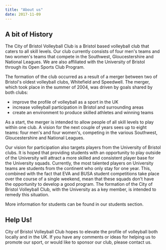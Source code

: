 ```yaml
---
title: "About us"
date: 2017-11-09
---
```


## A bit of History

The City of Bristol Volleyball Club is a Bristol based volleyball club
that caters to all skill levels. Our club currently consists of four
men's teams and two women's teams that compete in the Southwest,
Gloucestershire and National Leagues. We are also affiliated with the
University of Bristol through its Open Sports Club Program.

The formation of the club occurred as a result of a merger between two
of Bristol's oldest volleyball clubs, Whitefield and Speedwell. The
merger, which took place in the summer of 2004, was driven by goals
shared by both clubs:

- improve the profile of volleyball as a sport in the UK
- increase volleyball participation in Bristol and surrounding areas
- create an environment to produce skilled athletes and winning teams

As a start, the merger is intended to allow people of all skill levels
to play within one club. A vision for the next couple of years sees up
to eight teams: four men's and four women's, competing in the various
Southwest, Gloucestershire and National Leagues.

Our vision for participation also targets players from the University
of Bristol clubs. It is hoped that providing students with an
opportunity to play outside of the University will attract a more
skilled and consistent player base for the University
squads. Currently, the most talented players on University teams are
students from the continent who only stay for one year. This, combined
with the fact that EVA and BUSA student competitions take place over
the course of a single weekend, mean that these squads don't have the
opportunity to develop a good program. The formation of the City of
Bristol Volleyball Club, with the University as a key member, is
intended to remedy this situation.

More information for students can be found in our students section.

## Help Us!

City of Bristol Volleyball Club hopes to elevate the profile of
volleyball both locally and in the UK. If you have any comments or
ideas for helping us to promote our sport, or would like to sponsor
our club, please contact us.
